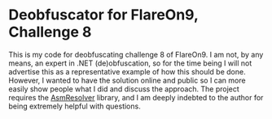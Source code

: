 # Deobfuscator for FlareOn9, Challenge 8

This is my code for deobfuscating challenge 8 of FlareOn9.
I am not, by any means, an expert in .NET (de)obfuscation, so for the time being I will not advertise this as a representative example of how this should be done.
However, I wanted to have the solution online and public so I can more easily show people what I did and discuss the approach.
The project requires the [AsmResolver][] library, and I am deeply indebted to the author for being extremely helpful with questions.

[AsmResolver]: https://github.com/Washi1337/AsmResolver